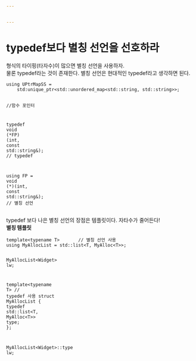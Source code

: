 ```yaml
---


---
```


<h1 id="typedef보다-별칭-선언을-선호하라">typedef보다 별칭 선언을 선호하라</h1>
<p>형식의 타이핑(타자수)이 많으면 별칭 선언을 사용하자.<br>
물론 typedef라는 것이 존재한다. 별칭 선언은 현대적인 typedef라고 생각하면 된다.</p>
<pre class=" language-c"><code class="prism ++ language-c">using UPtrMapSS <span class="token operator">=</span> 
	std<span class="token punctuation">:</span>unique_ptr<span class="token operator">&lt;</span>std<span class="token punctuation">:</span><span class="token punctuation">:</span>unordered_map<span class="token operator">&lt;</span>std<span class="token punctuation">:</span><span class="token punctuation">:</span>string<span class="token punctuation">,</span> std<span class="token punctuation">:</span><span class="token punctuation">:</span>string<span class="token operator">&gt;&gt;</span><span class="token punctuation">;</span>

<span class="token comment">//함수 포인터</span>

<span class="token keyword">typedef</span> <span class="token keyword">void</span> <span class="token punctuation">(</span><span class="token operator">*</span>FP<span class="token punctuation">)</span> <span class="token punctuation">(</span><span class="token keyword">int</span><span class="token punctuation">,</span> <span class="token keyword">const</span> std<span class="token punctuation">:</span><span class="token punctuation">:</span>string<span class="token operator">&amp;</span><span class="token punctuation">)</span><span class="token punctuation">;</span>	<span class="token comment">// typedef</span>

using FP <span class="token operator">=</span> <span class="token keyword">void</span> <span class="token punctuation">(</span><span class="token operator">*</span><span class="token punctuation">)</span><span class="token punctuation">(</span><span class="token keyword">int</span><span class="token punctuation">,</span> <span class="token keyword">const</span> std<span class="token punctuation">:</span><span class="token punctuation">:</span>string<span class="token operator">&amp;</span><span class="token punctuation">)</span><span class="token punctuation">;</span>	<span class="token comment">// 별칭 선언</span>
</code></pre>
<p>typedef 보다 나은 별칭 선언의 장점은 템플릿이다.  자타수가 줄어든다!<br>
<strong>별칭 템플릿</strong></p>
<pre class=" language-c"><code class="prism ++ language-c">template<span class="token operator">&lt;</span>typename T<span class="token operator">&gt;</span>		<span class="token comment">// 별칭 선언 사용</span>
using MyAllocList <span class="token operator">=</span> std<span class="token punctuation">:</span><span class="token punctuation">:</span>list<span class="token operator">&lt;</span>T<span class="token punctuation">,</span> MyAlloc<span class="token operator">&lt;</span>T<span class="token operator">&gt;&gt;</span><span class="token punctuation">;</span>

MyAllocList<span class="token operator">&lt;</span>Widget<span class="token operator">&gt;</span> lw<span class="token punctuation">;</span>

template<span class="token operator">&lt;</span>typename T<span class="token operator">&gt;</span>		<span class="token comment">// typedef 사용</span>
<span class="token keyword">struct</span> MyAllocList <span class="token punctuation">{</span>
	<span class="token keyword">typedef</span> std<span class="token punctuation">:</span><span class="token punctuation">:</span>list<span class="token operator">&lt;</span>T<span class="token punctuation">,</span> MyAlloc<span class="token operator">&lt;</span>T<span class="token operator">&gt;&gt;</span> type<span class="token punctuation">;</span>
<span class="token punctuation">}</span><span class="token punctuation">;</span>

MyAllocList<span class="token operator">&lt;</span>Widget<span class="token operator">&gt;</span><span class="token punctuation">:</span><span class="token punctuation">:</span>type lw<span class="token punctuation">;</span>
</code></pre>

